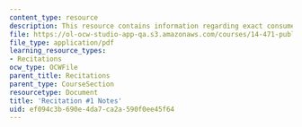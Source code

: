 ```yaml
---
content_type: resource
description: This resource contains information regarding exact consumer surplus.
file: https://ol-ocw-studio-app-qa.s3.amazonaws.com/courses/14-471-public-economics-i-fall-2012/ef094c3b690e4da7ca2a590f0ee45f64_MIT14_471F12_recnotes1.pdf
file_type: application/pdf
learning_resource_types:
- Recitations
ocw_type: OCWFile
parent_title: Recitations
parent_type: CourseSection
resourcetype: Document
title: 'Recitation #1 Notes'
uid: ef094c3b-690e-4da7-ca2a-590f0ee45f64
---
```

